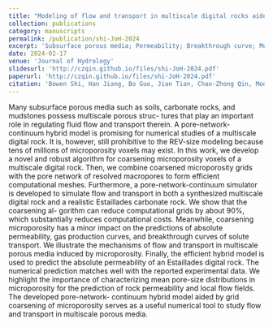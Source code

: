 ```yaml
---
title: "Modeling of flow and transport in multiscale digital rocks aided by grid coarsening of microporous domains"
collection: publications
category: manuscripts
permalink: /publication/shi-JoH-2024
excerpt: 'Subsurface porous media; Permeability; Breakthrough curve; Multiscale digital rock; Pore-network-continuum hybrid model; Microporosity'
date: 2024-02-17
venue: 'Journal of Hydrology'
slidesurl: 'http://czqin.github.io/files/shi-JoH-2024.pdf'
paperurl: 'http://czqin.github.io/files/shi-JoH-2024.pdf'
citation: 'Bowen Shi, Han Jiang, Bo Guo, Jian Tian, Chao-Zhong Qin, Modeling of flow and transport in multiscale digital rocks aided by grid coarsening of microporous domains, Journal of Hydrology, 633, 131003, 2024, https://doi.org/10.1016/j.jhydrol.2024.131003.'
---
```


Many subsurface porous media such as soils, carbonate rocks, and mudstones possess multiscale porous struc- tures that play an important role in regulating fluid flow and transport therein. A pore-network-continuum hybrid model is promising for numerical studies of a multiscale digital rock. It is, however, still prohibitive to the REV-size modeling because tens of millions of microporosity voxels may exist. In this work, we develop a novel and robust algorithm for coarsening microporosity voxels of a multiscale digital rock. Then, we combine coarsened microporosity grids with the pore network of resolved macropores to form efficient computational meshes. Furthermore, a pore-network-continuum simulator is developed to simulate flow and transport in both a synthesized multiscale digital rock and a realistic Estaillades carbonate rock. We show that the coarsening al- gorithm can reduce computational grids by about 90%, which substantially reduces computational costs. Meanwhile, coarsening microporosity has a minor impact on the predictions of absolute permeability, gas production curves, and breakthrough curves of solute transport. We illustrate the mechanisms of flow and transport in multiscale porous media induced by microporosity. Finally, the efficient hybrid model is used to predict the absolute permeability of an Estaillades digital rock. The numerical prediction matches well with the reported experimental data. We highlight the importance of characterizing mean pore-size distributions in microporosity for the prediction of rock permeability and local flow fields. The developed pore-network- continuum hybrid model aided by grid coarsening of microporosity serves as a useful numerical tool to study flow and transport in multiscale porous media.
